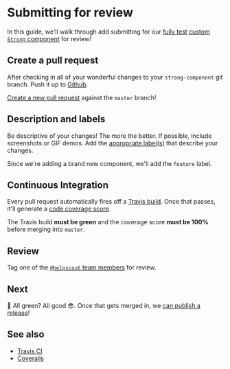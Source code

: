 # Submitting for review

In this guide, we'll walk through add submitting for our [fully test](testing.md) [custom `Strong` component](creating.md) for review!

## Create a pull request

After checking in all of your wonderful changes to your `strong-component` git branch. Push it up to [Github](https://github.com/helpscout/hsds-react).

[Create a new pull request](https://github.com/helpscout/hsds-react/compare) against the `master` branch!

## Description and labels

Be descriptive of your changes! The more the better. If possible, include screenshots or GIF demos. Add the [appropriate label(s)](https://github.com/helpscout/hsds-react/labels) that describe your changes.

Since we're adding a brand new component, we'll add the `feature` label.

## Continuous Integration

Every pull request automatically fires off a [Travis build](https://travis-ci.org/helpscout/hsds-react). Once that passes, it'll generate a [code coverage score](https://coveralls.io/).

The Travis build **must be green** and the coverage score **must be 100%** before merging into `master`.

## Review

Tag one of the [`@helpscout` team members](https://github.com/helpscout/hsds-react/graphs/contributors) for review.

## Next

🚀 All green? All good 😎. Once that gets merged in, we [can publish a release](release.md)!

## See also

* [Travis CI](https://travis-ci.org/)
* [Coveralls](https://coveralls.io/)
